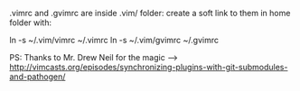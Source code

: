 .vimrc and .gvimrc are inside .vim/ folder: create a soft link to them in home folder with:

ln -s ~/.vim/vimrc ~/.vimrc
ln -s ~/.vim/gvimrc ~/.gvimrc


PS: Thanks to Mr. Drew Neil for the magic --> http://vimcasts.org/episodes/synchronizing-plugins-with-git-submodules-and-pathogen/
